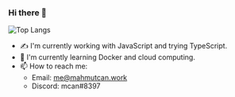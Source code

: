### Hi there 👋

![Top Langs](https://github-readme-stats.vercel.app/api/top-langs/?username=cancng&layout=compact)

- ✍️  I'm currently working with JavaScript and trying TypeScript.
- 🌱  I'm currently learning Docker and cloud computing.
- 📫  How to reach me: 
	- Email: me@mahmutcan.work
	- Discord: mcan#8397
